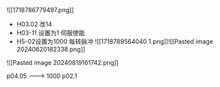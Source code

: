 ![[1718786779497.png]]
- H03.02  改14
- H03-11 设置为1             伺服使能
- H5-02设置为1000          每转脉冲
![[1718789564040 1.png]]![[Pasted image 20240620182338.png]]

![[Pasted image 20240819161742.png]]



p04.05 ---> 1000
p02.1